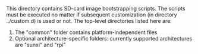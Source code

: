 This directory contains SD-card image bootstrapping scripts. The scripts must be executed no matter if subsequent  customization (in directory ../custom.d) is used or not. The top-level directories listed here are:

1) The "common" folder contains platform-independent files
2) Optional architecture-specific folders: currently supported architectures are "sunxi" and "rpi"
